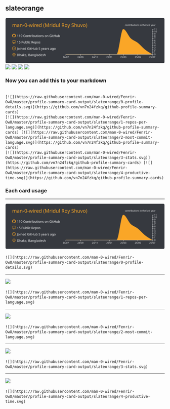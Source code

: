 ## slateorange

[![](./0-profile-details.svg)](https://github.com/vn7n24fzkq/github-profile-summary-cards)
[![](./1-repos-per-language.svg)](https://github.com/vn7n24fzkq/github-profile-summary-cards) [![](./2-most-commit-language.svg)](https://github.com/vn7n24fzkq/github-profile-summary-cards)
[![](./3-stats.svg)](https://github.com/vn7n24fzkq/github-profile-summary-cards) [![](./4-productive-time.svg)](https://github.com/vn7n24fzkq/github-profile-summary-cards)
### Now you can add this to your markdown
```

[![](https://raw.githubusercontent.com/man-0-wired/Fenrir-OwO/master/profile-summary-card-output/slateorange/0-profile-details.svg)](https://github.com/vn7n24fzkq/github-profile-summary-cards)
[![](https://raw.githubusercontent.com/man-0-wired/Fenrir-OwO/master/profile-summary-card-output/slateorange/1-repos-per-language.svg)](https://github.com/vn7n24fzkq/github-profile-summary-cards) [![](https://raw.githubusercontent.com/man-0-wired/Fenrir-OwO/master/profile-summary-card-output/slateorange/2-most-commit-language.svg)](https://github.com/vn7n24fzkq/github-profile-summary-cards)
[![](https://raw.githubusercontent.com/man-0-wired/Fenrir-OwO/master/profile-summary-card-output/slateorange/3-stats.svg)](https://github.com/vn7n24fzkq/github-profile-summary-cards) [![](https://raw.githubusercontent.com/man-0-wired/Fenrir-OwO/master/profile-summary-card-output/slateorange/4-productive-time.svg)](https://github.com/vn7n24fzkq/github-profile-summary-cards)

```

### Each card usage
---

![](./0-profile-details.svg)

```
![](https://raw.githubusercontent.com/man-0-wired/Fenrir-OwO/master/profile-summary-card-output/slateorange/0-profile-details.svg)
```

    

---

![](./1-repos-per-language.svg)

```
![](https://raw.githubusercontent.com/man-0-wired/Fenrir-OwO/master/profile-summary-card-output/slateorange/1-repos-per-language.svg)
```

    

---

![](./2-most-commit-language.svg)

```
![](https://raw.githubusercontent.com/man-0-wired/Fenrir-OwO/master/profile-summary-card-output/slateorange/2-most-commit-language.svg)
```

    

---

![](./3-stats.svg)

```
![](https://raw.githubusercontent.com/man-0-wired/Fenrir-OwO/master/profile-summary-card-output/slateorange/3-stats.svg)
```

    

---

![](./4-productive-time.svg)

```
![](https://raw.githubusercontent.com/man-0-wired/Fenrir-OwO/master/profile-summary-card-output/slateorange/4-productive-time.svg)
```

    

